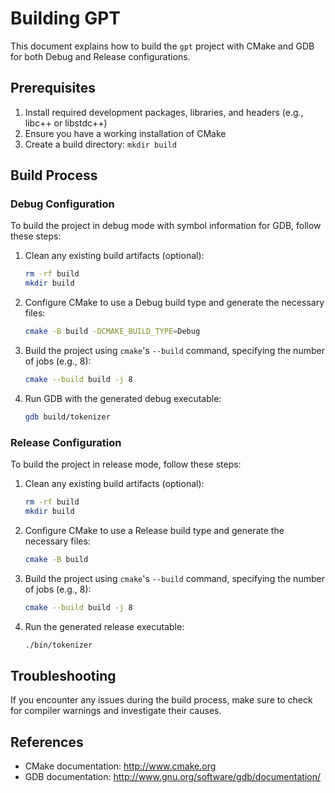 # Building GPT

This document explains how to build the `gpt` project with CMake and GDB for both Debug and Release configurations.

## Prerequisites

1. Install required development packages, libraries, and headers (e.g., libc++ or libstdc++)
2. Ensure you have a working installation of CMake
3. Create a build directory: `mkdir build`

## Build Process

### Debug Configuration

To build the project in debug mode with symbol information for GDB, follow these steps:

1. Clean any existing build artifacts (optional):

   ```sh
   rm -rf build
   mkdir build
   ```

2. Configure CMake to use a Debug build type and generate the necessary files:

   ```sh
   cmake -B build -DCMAKE_BUILD_TYPE=Debug
   ```

3. Build the project using `cmake`'s `--build` command, specifying the number of jobs (e.g., 8):

   ```sh
   cmake --build build -j 8
   ```

4. Run GDB with the generated debug executable:

   ```sh
   gdb build/tokenizer
   ```

### Release Configuration

To build the project in release mode, follow these steps:

1. Clean any existing build artifacts (optional):

   ```sh
   rm -rf build
   mkdir build
   ```

2. Configure CMake to use a Release build type and generate the necessary files:

   ```sh
   cmake -B build
   ```

3. Build the project using `cmake`'s `--build` command, specifying the number of jobs (e.g., 8):

   ```sh
   cmake --build build -j 8
   ```

4. Run the generated release executable:

   ```sh
   ./bin/tokenizer
   ```

## Troubleshooting

If you encounter any issues during the build process, make sure to check for compiler warnings and investigate their causes.

## References

* CMake documentation: <http://www.cmake.org>
* GDB documentation: <http://www.gnu.org/software/gdb/documentation/>
